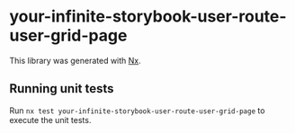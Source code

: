# your-infinite-storybook-user-route-user-grid-page

This library was generated with [Nx](https://nx.dev).

## Running unit tests

Run `nx test your-infinite-storybook-user-route-user-grid-page` to execute the unit tests.
